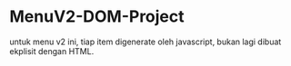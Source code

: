 # MenuV2-DOM-Project

untuk menu v2 ini, tiap item digenerate oleh javascript, bukan lagi dibuat ekplisit dengan HTML.
